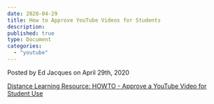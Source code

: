 ```yaml
---
date: 2020-04-29
title: How to Approve YouTube Videos for Students
description:
published: true
type: Document
categories:
  - "youtube"
---
```

Posted by Ed Jacques on April 29th, 2020

[Distance Learning Resource: HOWTO - Approve a YouTube Video for Student Use](https://docs.google.com/document/d/1ihJF9nLu_7XuDHf9kv3skzv4aHfbXZ3hwJCSdK4CtjQ/edit?usp=sharing)
